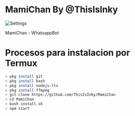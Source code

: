 # MamiChan By @ThisIsInky

![Settings](https://github.com/ThisIsInky/MamiChan/media/image/menu.jpg)

MamiChan - WhatsappBot

# Procesos para instalacion por Termux

```bash
> pkg install git
> pkg install bash
> pkg install nodejs-lts
> pkg install ffmpeg
> git clone https://github.com/ThisIsInky/MamiChan
> cd MamiChan
> bash install.sh
> npm start
```
